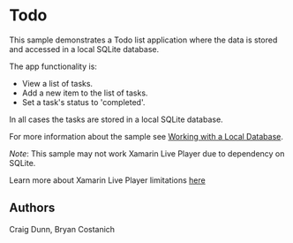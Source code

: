 Todo
====

This sample demonstrates a Todo list application where the data is stored and accessed in a local SQLite database.

The app functionality is:

- View a list of tasks.
- Add a new item to the list of tasks.
- Set a task's status to 'completed'.

In all cases the tasks are stored in a local SQLite database.

For more information about the sample see [Working with a Local Database](https://developer.xamarin.com/guides/xamarin-forms/working-with/databases/).

_Note_: This sample may not work Xamarin Live Player due to dependency on SQLite.

Learn more about Xamarin Live Player limitations [here](https://developer.xamarin.com/guides/cross-platform/live/limitations/#Limitations)

Authors
-------

Craig Dunn, Bryan Costanich